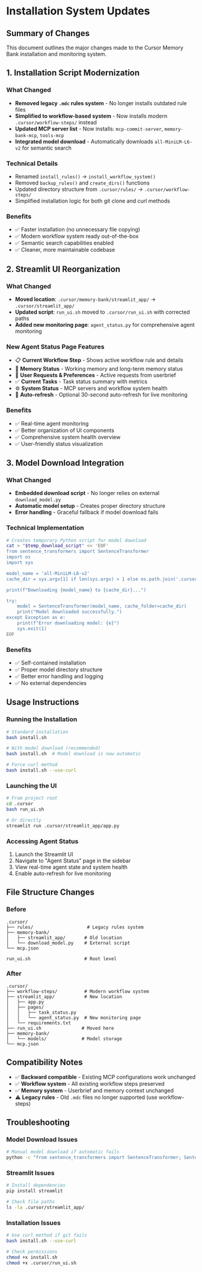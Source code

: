 # Installation System Updates

## Summary of Changes

This document outlines the major changes made to the Cursor Memory Bank installation and monitoring system.

## 1. Installation Script Modernization

### What Changed
- **Removed legacy `.mdc` rules system** - No longer installs outdated rule files
- **Simplified to workflow-based system** - Now installs modern `.cursor/workflow-steps/` instead
- **Updated MCP server list** - Now installs: `mcp-commit-server`, `memory-bank-mcp`, `tools-mcp`
- **Integrated model download** - Automatically downloads `all-MiniLM-L6-v2` for semantic search

### Technical Details
- Renamed `install_rules()` → `install_workflow_system()`
- Removed `backup_rules()` and `create_dirs()` functions
- Updated directory structure from `.cursor/rules/` → `.cursor/workflow-steps/`
- Simplified installation logic for both git clone and curl methods

### Benefits
- ✅ Faster installation (no unnecessary file copying)
- ✅ Modern workflow system ready out-of-the-box
- ✅ Semantic search capabilities enabled
- ✅ Cleaner, more maintainable codebase

## 2. Streamlit UI Reorganization

### What Changed
- **Moved location**: `.cursor/memory-bank/streamlit_app/` → `.cursor/streamlit_app/`
- **Updated script**: `run_ui.sh` moved to `.cursor/run_ui.sh` with corrected paths
- **Added new monitoring page**: `agent_status.py` for comprehensive agent monitoring

### New Agent Status Page Features
- 📋 **Current Workflow Step** - Shows active workflow rule and details
- 🧠 **Memory Status** - Working memory and long-term memory status
- 📝 **User Requests & Preferences** - Active requests from userbrief
- ✅ **Current Tasks** - Task status summary with metrics
- ⚙️ **System Status** - MCP servers and workflow system health
- 🔄 **Auto-refresh** - Optional 30-second auto-refresh for live monitoring

### Benefits
- ✅ Real-time agent monitoring
- ✅ Better organization of UI components
- ✅ Comprehensive system health overview
- ✅ User-friendly status visualization

## 3. Model Download Integration

### What Changed
- **Embedded download script** - No longer relies on external `download_model.py`
- **Automatic model setup** - Creates proper directory structure
- **Error handling** - Graceful fallback if model download fails

### Technical Implementation
```bash
# Creates temporary Python script for model download
cat > "$temp_download_script" << 'EOF'
from sentence_transformers import SentenceTransformer
import os
import sys

model_name = 'all-MiniLM-L6-v2'
cache_dir = sys.argv[1] if len(sys.argv) > 1 else os.path.join('.cursor', 'memory-bank', 'models')

print(f"Downloading {model_name} to {cache_dir}...")

try:
    model = SentenceTransformer(model_name, cache_folder=cache_dir)
    print("Model downloaded successfully.")
except Exception as e:
    print(f"Error downloading model: {e}")
    sys.exit(1)
EOF
```

### Benefits
- ✅ Self-contained installation
- ✅ Proper model directory structure
- ✅ Better error handling and logging
- ✅ No external dependencies

## Usage Instructions

### Running the Installation
```bash
# Standard installation
bash install.sh

# With model download (recommended)
bash install.sh  # Model download is now automatic

# Force curl method
bash install.sh --use-curl
```

### Launching the UI
```bash
# From project root
cd .cursor
bash run_ui.sh

# Or directly
streamlit run .cursor/streamlit_app/app.py
```

### Accessing Agent Status
1. Launch the Streamlit UI
2. Navigate to "Agent Status" page in the sidebar
3. View real-time agent state and system health
4. Enable auto-refresh for live monitoring

## File Structure Changes

### Before
```
.cursor/
├── rules/                    # Legacy rules system
├── memory-bank/
│   ├── streamlit_app/       # Old location
│   └── download_model.py    # External script
└── mcp.json

run_ui.sh                    # Root level
```

### After
```
.cursor/
├── workflow-steps/          # Modern workflow system
├── streamlit_app/           # New location
│   ├── app.py
│   ├── pages/
│   │   ├── task_status.py
│   │   └── agent_status.py  # New monitoring page
│   └── requirements.txt
├── run_ui.sh               # Moved here
├── memory-bank/
│   └── models/             # Model storage
└── mcp.json
```

## Compatibility Notes

- ✅ **Backward compatible** - Existing MCP configurations work unchanged
- ✅ **Workflow system** - All existing workflow steps preserved
- ✅ **Memory system** - Userbrief and memory context unchanged
- ⚠️ **Legacy rules** - Old `.mdc` files no longer supported (use workflow-steps)

## Troubleshooting

### Model Download Issues
```bash
# Manual model download if automatic fails
python -c "from sentence_transformers import SentenceTransformer; SentenceTransformer('all-MiniLM-L6-v2', cache_folder='.cursor/memory-bank/models')"
```

### Streamlit Issues
```bash
# Install dependencies
pip install streamlit

# Check file paths
ls -la .cursor/streamlit_app/
```

### Installation Issues
```bash
# Use curl method if git fails
bash install.sh --use-curl

# Check permissions
chmod +x install.sh
chmod +x .cursor/run_ui.sh
``` 